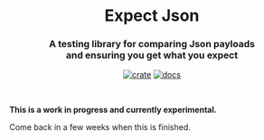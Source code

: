 <div align="center">
  <h1>
    Expect Json
  </h1>

  <h3>
    A testing library for comparing Json payloads<br/>
    and ensuring you get what you expect
  </h3>

  [![crate](https://img.shields.io/crates/v/expect-json.svg)](https://crates.io/crates/expect-json)
  [![docs](https://docs.rs/expect-json/badge.svg)](https://docs.rs/expect-json)

  <br/>
</div>

**This is a work in progress and currently experimental.**

Come back in a few weeks when this is finished.
